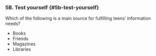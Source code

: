 ### 5B. Test yourself {#5b-test-yourself}

Which of the following is a main source for fulfilling teens’ information needs?

*   Books
*   Friends
*   Magazines
*   Libraries